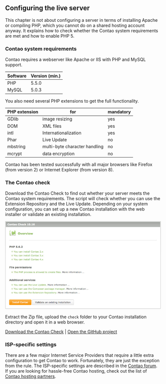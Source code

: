 ## Configuring the live server

This chapter is not about configuring a server in terms of installing Apache or
compiling PHP, which you cannot do on a shared hosting account anyway. It
explains how to check whether the Contao system requirements are met and how to
enable PHP 5.


### Contao system requirements

Contao requires a webserver like Apache or IIS with PHP and MySQL support.

| Software | Version (min.) |
|----------|----------------|
| PHP      | 5.5.0          |
| MySQL    | 5.0.3          |


You also need several PHP extensions to get the full functionality.

| PHP extension | for                           | mandatory |
|---------------|-------------------------------|-----------|
| GDlib         | image resizing                | yes       |
| DOM           | XML files                     | yes       |
| intl          | Internationalization          | yes       |
| Phar          | Live Update                   | no        |
| mbstring      | multi-byte character handling | no        |
| mcrypt        | data encryption               | no        |


Contao has been tested successfully with all major browsers like Firefox
(from version 2) or Internet Explorer (from version 8).


### The Contao check

Download the Contao Check to find out whether your server meets the Contao
system requirements. The script will check whether you can use the Extension
Repository and the Live Update. Depending on your system configuration, you
can set up a new Contao installation with the web installer or validate an
existing installation.

![](images/contao-check.jpg)

Extract the Zip file, upload the `check` folder to your Contao installation
directory and open it in a web browser.

[Download the Contao Check][1] | [Open the GitHub project][2]


### ISP-specific settings

There are a few major Internet Service Providers that require a little extra
configuration to get Contao to work. Fortunately, they are just the exception
from the rule. The ISP-specific settings are described in the [Contao
forum][3]. If you are looking for hassle-free Contao hosting, check out the
list of [Contao hosting partners][4].


[1]: https://github.com/contao/check/zipball/master
[2]: https://github.com/contao/check
[3]: https://community.contao.org/en/
[4]: https://contao.org/en/partners.html?search=services&for=partner_hosting
